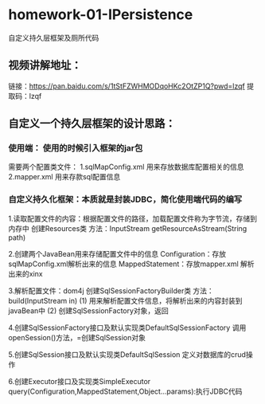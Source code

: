 # homework-01-IPersistence
自定义持久层框架及厕所代码

## 视频讲解地址：
  链接：https://pan.baidu.com/s/1tStFZWHMODqoHKc2OtZP1Q?pwd=lzqf 
提取码：lzqf 


## 自定义一个持久层框架的设计思路：

### 使用端： 使用的时候引入框架的jar包
需要两个配置类文件：
	1.sqlMapConfig.xml 用来存放数据库配置相关的信息
	2.mapper.xml       用来存款sql配置信息


### 自定义持久化框架：本质就是封装JDBC，简化使用端代码的编写

1.读取配置文件的内容：根据配置文件的路径，加载配置文件称为字节流，存储到内存中
	创建Resources类 方法：InputStream getResourceAsStream(String path) 

2.创建两个JavaBean用来存储配置文件中的信息
	Configuration：存放sqlMapConfig.xml解析出来的信息
	MappedStatement：存放mapper.xml 解析出来的xinx

3.解析配置文件：dom4j
	创建SqlSessionFactoryBuilder类 方法：build(InputStream in) 
	(1) 用来解析配置文件信息，将解析出来的内容封装到javaBean中
	(2) 创建SqlSessionFactory对象，返回

4.创建SqlSessionFactory接口及默认实现类DefaultSqlSessionFactory
	调用openSession()方法，=创建SqlSession对象

5.创建SqlSession接口及默认实现类DefaultSqlSession
	定义对数据库的crud操作

6.创建Executor接口及实现类SimpleExecutor
	query(Configuration,MappedStatement,Object...params):执行JDBC代码
